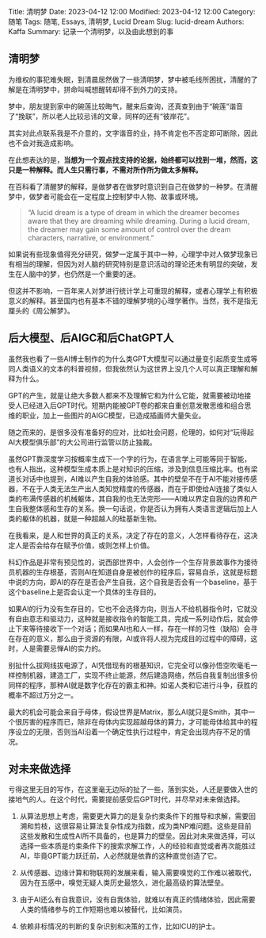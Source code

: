 Title: 清明梦
Date: 2023-04-12 12:00
Modified: 2023-04-12 12:00
Category: 随笔
Tags: 随笔, Essays, 清明梦, Lucid Dream
Slug: lucid-dream
Authors: Kaffa
Summary: 记录一个清明梦，以及由此想到的事


## 清明梦

为维权的事犯难失眠，到清晨居然做了一些清明梦，梦中被毛线所困扰，清醒的了解是在清明梦中，拼命叫喊想醒转却得不到外力的支持。

梦中，朋友提到家中的碗莲比较晦气，醒来后查询，还真查到由于“碗莲”谐音了“挽联”，所以老人比较忌讳的文章，同样的还有“彼岸花”。

其实对此点联系我是不介意的，文字谐音的业，持不肯定也不否定即可断除，因此也不会对我造成影响。

在此想表达的是，**当想为一个观点找支持的论据，始终都可以找到一堆，然而，这只是一种解释。而人生只需行事，不需对所作所为做太多解释。**

在百科看了清醒梦的解释，是做梦者在做梦时意识到自己在做梦的一种梦。在清醒梦中，做梦者可能会在一定程度上控制梦中人物、故事或环境。

> “A lucid dream is a type of dream in which the dreamer becomes aware that they are dreaming while dreaming. During a lucid dream, the dreamer may gain some amount of control over the dream characters, narrative, or environment.”

如果说有些现象值得充分研究，做梦一定属于其中一种，心理学中对人做梦现象已有相当的理解，但因为对人脑的研究特别是意识活动的理论还未有明显的突破，发生在人脑中的梦，也仍然是一个重要的迷。

但这并不影响，一百年来人对梦进行统计学上可重现的解释，或者心理学上有积极意义的解释。甚至国内也有基本不错的理解梦境的心理学著作。当然，我不是指无厘头的《周公解梦》。

## 后大模型、后AIGC和后ChatGPT人

虽然我也看了一些AI博士制作的为什么类GPT大模型可以通过量变引起质变生成等同人类语义的文本的科普视频，但我依然认为这世界上没几个人可以真正理解和解释为什么。

GPT的产生，就是让绝大多数人都来不及理解它和为什么它能，就需要被动地接受人已经进入后GPT时代。短期内能被GPT卷的都来自重创意发散思维和组合思维的职业，加上一些图片的AIGC模型，已造成插画师大量失业。

随之而来的，是很多没有准备好的应对，比如社会问题，伦理的，如何对“玩得起AI大模型俱乐部”的大公司进行监管以防止独裁。

虽然GPT靠深度学习按概率生成下一个字的行为，在语言学上可能等同于智能，也有人指出，这种模型生成本质上是对知识的压缩，涉及到信息压缩比率。也有梁道长对话中也提到，AI难以产生自我的体验感。其中的壁垒不在于AI不能对接传感器，不在于人类无法生产出人类知觉精度的传感器，而在于即使给AI连接了类似人类的布满传感器的机械躯体，其自我的也无法完形——AI难以界定自我的边界和产生自我整体感和生存的关系。换一句话说，你是否认为拥有人类语言逻辑后加上人类的躯体的机器，就是一种超越人的硅基新生物。

在我看来，是人和世界的真正的关系，决定了存在的意义，人怎样看待存在，这决定人是否会给存在赋予价值，或则怎样上价值。

科幻作品是非常有预见性的，说西部世界中，人会创作一个生存背景故事作为接待员机器的生存根基，否则AI在知道自身是被创作的程序后，容易自杀，这就是标题中说的方向，即AI的存在是否会产生自我，这个自我是否会有一个baseline，基于这个baseline上是否会认定一个具体的生存目的。

如果AI的行为没有生存目的，它也不会选择方向，则当人不给机器指令时，它就没有自由意志和驱动力，这种就是接收指令的智能工具，完成一系列动作后，就会停止下来等待接收下一个对话；而如果AI也和人一样，存在一样的习性（缺陷）会寻在存在的意义，那么由于资源的有限，AI或许将人视为完成目的过程中的障碍，这时，人是需要忌惮AI的实力的。

别扯什么拔网线拔电源了，AI凭借现有的根基知识，它完全可以像孙悟空吹毫毛一样控制机器，建造工厂，实现不终止能源，然后建造网络，然后自我复制出很多份同样的程序，那种AI就是数字化存在的霸主和神。如诺人类和它进行斗争，获胜的概率不超过万分之一。

最大的机会可能会来自于母体，假设世界是Matrix，那么AI就只是Smith，其中一个很厉害的程序而已，除非在母体内实现超越母体的算力，才可能母体给其中的程序设立的无限，否则当AI沿着一个确定性执行过程中，肯定会出现内存不足的情况。

## 对未来做选择

亏得这里无目的写作，在这里毫无边际的扯了一些，落到实处，人还是要做入世的接地气的人。在这个时代，需要提前感受后GPT时代，并尽早对未来做选择。

1. 从算法思想上考虑，需要更大算力的是复杂约束条件下的推导和求解，需要回溯和剪枝，这很容易让算法复杂性成为指数，成为类NP难问题。这些是目前这些发散和生成性AI所不具备的，也是算力的壁垒。因此对未来做选择，可以选择一些本质是约束条件下的搜索求解工作，人的经验和直觉或者再次能胜过AI，毕竟GPT能力跃迁前，人必然就是依靠的这种直觉创造了它。

2. 从传感器、边缘计算和物联网的发展来看，输入需要嗅觉的工作难以被取代，因为在五感中，嗅觉无疑人类历史最悠久，进化最高级的算法壁垒。

3. 由于AI还么有自我意识，没有自我体验，就难以有真正的情绪体验，因此需要人类的情绪参与的工作短期也难以被替代，比如演员。

4. 依赖非标情况的判断的复杂识别和决策的工作，比如ICU的护士。